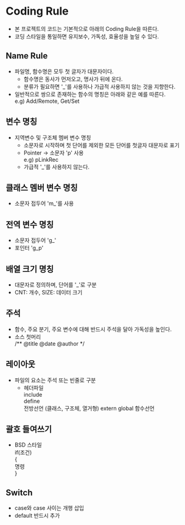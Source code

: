 # Coding Rule
  * 본 프로젝트의 코드는 기본적으로 아래의 Coding Rule을 따른다.
  * 코딩 스타일을 통일하면 유지보수, 가독성, 효율성을 높일 수 있다.
  
## Name Rule
  - 파일명, 함수명은 모두 첫 글자가 대문자이다.
    - 함수명은 동사가 먼저오고, 명사가 뒤에 온다.
    - 분류가 필요하면 '_'를 사용하나 가급적 사용하지 않는 것을 지향한다.
  - 일반적으로 쌍으로 존재하는 함수의 명칭은 아래와 같은 예를 따른다. <br>
    e.g) Add/Remote, Get/Set
    
 ## 변수 명칭
  - 지역변수 및 구조체 멤버 변수 명칭
    - 소문자로 시작하며 첫 단어를 제외한 모든 단어를 첫글자 대문자로 표기
    - Pointer -> 소문자 'p' 사용 <br>
      e.g) pLinkRec
    - 가급적 '_'를 사용하지 않는다.
    
## 클래스 멤버 변수 명칭
  * 소문자 접두어 'm_'를 사용
  
## 전역 변수 명칭
  * 소문자 접두어 'g_'
  * 포인터 'g_p'
  
## 배열 크기 명칭
  * 대문자로 정의하며, 단어를 '_'로 구분
  * CNT: 개수, SIZE: 데이터 크기

## 주석
  * 함수, 주요 분기, 주요 변수에 대해 반드시 주석을 달아 가독성을 높인다.
  * 소스 첫머리 <br>
    /**
      @title
      @date
      @author
    */

## 레이아웃
  - 파일의 요소는 주석 또는 빈줄로 구분
    - 헤더파일 <br>
      include <br>
      define <br>
      전방선언 (클래스, 구조체, 열거형)
      extern global 함수선언
      
## 괄호 들여쓰기
  - BSD 스타일 <br>
    if(조건) <br>
    { <br>
        명령 <br>
    }
    
## Switch
  - case와 case 사이는 개행 삽입
  - default 반드시 추가
      
      
